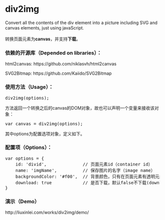# div2img
Convert all the contents of the div element into a picture including SVG and canvas elements, just using javaScript.
<br>
<br>转换页面元素为<strong>canvas</strong>，并支持<strong>下载</strong>。
<h3>依赖的开源库（Depended on libraries）：</h3>
<p>html2canvas: https://github.com/niklasvh/html2canvas</p>
<p>SVG2Bitmap: https://github.com/Kaiido/SVG2Bitmap</p>

<h3>使用方法（Usage）：</h3>
  <pre>div2img(options);</pre>
  <p>方法返回一个转换之后的canvas的DOM对象，故也可以声明一个变量来接收该对象：</p>
  <pre>var canvas = div2img(options);</pre>
  <p>其中options为配置选项对象，定义如下。</p>
<h3>配置项（Options）：</h3>
  <pre>var options = {
    id: 'divid',              // 页面元素id（container id）
    name: 'imgName',          // 保存图片的名字（image name）
    backgroundColor: '#f00',  // 背景颜色，只有在页面元素有透明元素或不能完全覆盖背景时可见(background color)
    download: true            // 是否下载，默认false不下载(download or not)
}</pre>

<h3>演示（Demo）</h3>
  http://liuxinlei.com/works/div2img/demo/

